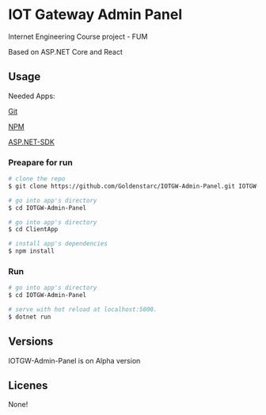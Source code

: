 # IOT Gateway Admin Panel
Internet Engineering Course project - FUM

Based on ASP.NET Core and React

## Usage 
Needed Apps:

[Git](https://git-scm.com/downloads)

[NPM](https://nodejs.org/en/download/)

[ASP.NET-SDK](https://dotnet.microsoft.com/download/dotnet-core/3.0)


### Preapare for run
``` bash
# clone the repo
$ git clone https://github.com/Goldenstarc/IOTGW-Admin-Panel.git IOTGW-Admin-Panel

# go into app's directory
$ cd IOTGW-Admin-Panel

# go into app's directory
$ cd ClientApp

# install app's dependencies
$ npm install
```

### Run

``` bash
# go into app's directory
$ cd IOTGW-Admin-Panel

# serve with hot reload at localhost:5000.
$ dotnet run
```

## Versions
IOTGW-Admin-Panel is on Alpha version

## Licenes 
None!